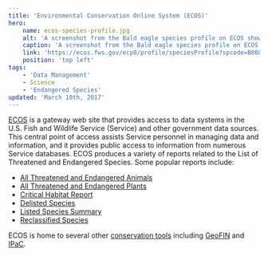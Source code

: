 ```yaml
---
title: 'Environmental Conservation Online System (ECOS)'
hero:
    name: ecos-species-profile.jpg
    alt: 'A screenshot from the Bald eagle species profile on ECOS showing an image and a description of the species.'
    caption: 'A screenshot from the Bald eagle species profile on ECOS.'
    link: 'https://ecos.fws.gov/ecp0/profile/speciesProfile?spcode=B008'
    position: 'top left'
tags:
    - 'Data Management'
    - Science
    - 'Endangered Species'
updated: 'March 10th, 2017'
---
```


[ECOS](http://ecos.fws.gov/ecp/) is a gateway web site that provides access to data systems in the U.S. Fish and Wildlife Service (Service) and other government data sources. This central point of access assists Service personnel in managing data and information, and it provides public access to information from numerous Service databases. ECOS produces a variety of reports related to the List of Threatened and Endangered Species. Some popular reports include:

 - [All Threatened and Endangered Animals](http://ecos.fws.gov/ecp0/reports/ad-hoc-species-report?kingdom=V&kingdom=I&status=E&status=T&status=EmE&status=EmT&status=EXPE&status=EXPN&status=SAE&status=SAT&fcrithab=on&fstatus=on&fspecrule=on&finvpop=on&fgroup=on&header=Listed+Animals)
 - [All Threatened and Endangered Plants](http://ecos.fws.gov/ecp0/reports/ad-hoc-species-report?kingdom=P&status=E&status=T&status=EmE&status=EmT&status=EXPE&status=EXPN&status=SAE&status=SAT&fcrithab=on&fstatus=on&fspecrule=on&finvpop=on&fgroup=on&ffamily=on&header=Listed+Plants)
 - [Critical Habitat Report](http://ecos.fws.gov/ecp/report/table/critical-habitat.html)
 - [Delisted Species](http://ecos.fws.gov/ecp0/reports/delisting-report)
 - [Listed Species Summary](http://ecos.fws.gov/ecp0/reports/box-score-report)
 - [Reclassified Species](https://ecos.fws.gov/ecp0/reports/reclassified-species-report)

ECOS is home to several other [conservation tools](/conservation-tools/) including [GeoFIN](/conservation-tools/geospatial-fisheries-information) and [IPaC](/conservation-tools/information-for-planning-and-consultation).
